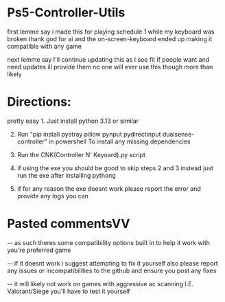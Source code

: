 # Ps5-Controller-Utils

first lemme say i made this for playing schedule 1 while my keyboard was broken thank god for ai and the on-screen-keyboard ended up making it compatible with any game

next lemme say I'll continue updating this as I see fit if people want and need updates ill provide them no one will ever use this though more than likely

# Directions:
pretty easy 1. Just install python 3.13 or similar

2. Run "pip install pystray pillow pynput pydirectinput dualsense-controller" in powershell To install any missing dependencies

3. Run the CNK(Controller N' Keyoard).py script

4. if using the exe you should be good to skip steps 2 and 3 instead just run the exe after installing pythong

5. if for any reason the exe doesnt work please report the error and provide any logs you can

# Pasted commentsVV
-- as such theres some compatibility options built in to help it work with you're preferred game 

-- if it doesnt work i suggest attempting to fix it yourself also please report any issues or incompatibilities to the github and ensure you post any fixes

-- it will likely not work on games with aggressive ac scanning I.E. Valorant/Siege you'll have to test it yourself
